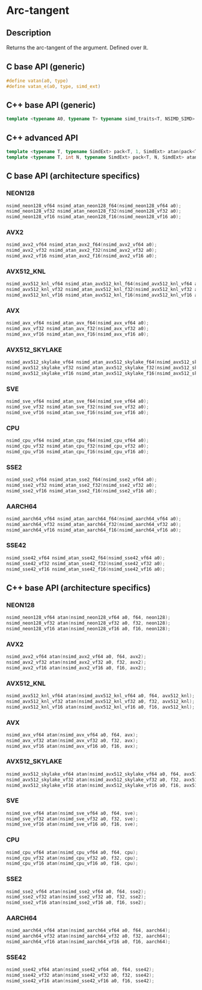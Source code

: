 <!--

Copyright (c) 2019 Agenium Scale

Permission is hereby granted, free of charge, to any person obtaining a copy
of this software and associated documentation files (the "Software"), to deal
in the Software without restriction, including without limitation the rights
to use, copy, modify, merge, publish, distribute, sublicense, and/or sell
copies of the Software, and to permit persons to whom the Software is
furnished to do so, subject to the following conditions:

The above copyright notice and this permission notice shall be included in all
copies or substantial portions of the Software.

THE SOFTWARE IS PROVIDED "AS IS", WITHOUT WARRANTY OF ANY KIND, EXPRESS OR
IMPLIED, INCLUDING BUT NOT LIMITED TO THE WARRANTIES OF MERCHANTABILITY,
FITNESS FOR A PARTICULAR PURPOSE AND NONINFRINGEMENT. IN NO EVENT SHALL THE
AUTHORS OR COPYRIGHT HOLDERS BE LIABLE FOR ANY CLAIM, DAMAGES OR OTHER
LIABILITY, WHETHER IN AN ACTION OF CONTRACT, TORT OR OTHERWISE, ARISING FROM,
OUT OF OR IN CONNECTION WITH THE SOFTWARE OR THE USE OR OTHER DEALINGS IN THE
SOFTWARE.

-->

# Arc-tangent

## Description

Returns the arc-tangent of the argument. Defined over $ℝ$.

## C base API (generic)

```c
#define vatan(a0, type)
#define vatan_e(a0, type, simd_ext)
```

## C++ base API (generic)

```c++
template <typename A0, typename T> typename simd_traits<T, NSIMD_SIMD>::simd_vector atan(A0 a0, T);
```

## C++ advanced API

```c++
template <typename T, typename SimdExt> pack<T, 1, SimdExt> atan(pack<T, 1, SimdExt> const& a0);
template <typename T, int N, typename SimdExt> pack<T, N, SimdExt> atan(pack<T, N, SimdExt> const& a0);
```

## C base API (architecture specifics)

### NEON128

```c
nsimd_neon128_vf64 nsimd_atan_neon128_f64(nsimd_neon128_vf64 a0);
nsimd_neon128_vf32 nsimd_atan_neon128_f32(nsimd_neon128_vf32 a0);
nsimd_neon128_vf16 nsimd_atan_neon128_f16(nsimd_neon128_vf16 a0);
```

### AVX2

```c
nsimd_avx2_vf64 nsimd_atan_avx2_f64(nsimd_avx2_vf64 a0);
nsimd_avx2_vf32 nsimd_atan_avx2_f32(nsimd_avx2_vf32 a0);
nsimd_avx2_vf16 nsimd_atan_avx2_f16(nsimd_avx2_vf16 a0);
```

### AVX512_KNL

```c
nsimd_avx512_knl_vf64 nsimd_atan_avx512_knl_f64(nsimd_avx512_knl_vf64 a0);
nsimd_avx512_knl_vf32 nsimd_atan_avx512_knl_f32(nsimd_avx512_knl_vf32 a0);
nsimd_avx512_knl_vf16 nsimd_atan_avx512_knl_f16(nsimd_avx512_knl_vf16 a0);
```

### AVX

```c
nsimd_avx_vf64 nsimd_atan_avx_f64(nsimd_avx_vf64 a0);
nsimd_avx_vf32 nsimd_atan_avx_f32(nsimd_avx_vf32 a0);
nsimd_avx_vf16 nsimd_atan_avx_f16(nsimd_avx_vf16 a0);
```

### AVX512_SKYLAKE

```c
nsimd_avx512_skylake_vf64 nsimd_atan_avx512_skylake_f64(nsimd_avx512_skylake_vf64 a0);
nsimd_avx512_skylake_vf32 nsimd_atan_avx512_skylake_f32(nsimd_avx512_skylake_vf32 a0);
nsimd_avx512_skylake_vf16 nsimd_atan_avx512_skylake_f16(nsimd_avx512_skylake_vf16 a0);
```

### SVE

```c
nsimd_sve_vf64 nsimd_atan_sve_f64(nsimd_sve_vf64 a0);
nsimd_sve_vf32 nsimd_atan_sve_f32(nsimd_sve_vf32 a0);
nsimd_sve_vf16 nsimd_atan_sve_f16(nsimd_sve_vf16 a0);
```

### CPU

```c
nsimd_cpu_vf64 nsimd_atan_cpu_f64(nsimd_cpu_vf64 a0);
nsimd_cpu_vf32 nsimd_atan_cpu_f32(nsimd_cpu_vf32 a0);
nsimd_cpu_vf16 nsimd_atan_cpu_f16(nsimd_cpu_vf16 a0);
```

### SSE2

```c
nsimd_sse2_vf64 nsimd_atan_sse2_f64(nsimd_sse2_vf64 a0);
nsimd_sse2_vf32 nsimd_atan_sse2_f32(nsimd_sse2_vf32 a0);
nsimd_sse2_vf16 nsimd_atan_sse2_f16(nsimd_sse2_vf16 a0);
```

### AARCH64

```c
nsimd_aarch64_vf64 nsimd_atan_aarch64_f64(nsimd_aarch64_vf64 a0);
nsimd_aarch64_vf32 nsimd_atan_aarch64_f32(nsimd_aarch64_vf32 a0);
nsimd_aarch64_vf16 nsimd_atan_aarch64_f16(nsimd_aarch64_vf16 a0);
```

### SSE42

```c
nsimd_sse42_vf64 nsimd_atan_sse42_f64(nsimd_sse42_vf64 a0);
nsimd_sse42_vf32 nsimd_atan_sse42_f32(nsimd_sse42_vf32 a0);
nsimd_sse42_vf16 nsimd_atan_sse42_f16(nsimd_sse42_vf16 a0);
```

## C++ base API (architecture specifics)

### NEON128

```c
nsimd_neon128_vf64 atan(nsimd_neon128_vf64 a0, f64, neon128);
nsimd_neon128_vf32 atan(nsimd_neon128_vf32 a0, f32, neon128);
nsimd_neon128_vf16 atan(nsimd_neon128_vf16 a0, f16, neon128);
```

### AVX2

```c
nsimd_avx2_vf64 atan(nsimd_avx2_vf64 a0, f64, avx2);
nsimd_avx2_vf32 atan(nsimd_avx2_vf32 a0, f32, avx2);
nsimd_avx2_vf16 atan(nsimd_avx2_vf16 a0, f16, avx2);
```

### AVX512_KNL

```c
nsimd_avx512_knl_vf64 atan(nsimd_avx512_knl_vf64 a0, f64, avx512_knl);
nsimd_avx512_knl_vf32 atan(nsimd_avx512_knl_vf32 a0, f32, avx512_knl);
nsimd_avx512_knl_vf16 atan(nsimd_avx512_knl_vf16 a0, f16, avx512_knl);
```

### AVX

```c
nsimd_avx_vf64 atan(nsimd_avx_vf64 a0, f64, avx);
nsimd_avx_vf32 atan(nsimd_avx_vf32 a0, f32, avx);
nsimd_avx_vf16 atan(nsimd_avx_vf16 a0, f16, avx);
```

### AVX512_SKYLAKE

```c
nsimd_avx512_skylake_vf64 atan(nsimd_avx512_skylake_vf64 a0, f64, avx512_skylake);
nsimd_avx512_skylake_vf32 atan(nsimd_avx512_skylake_vf32 a0, f32, avx512_skylake);
nsimd_avx512_skylake_vf16 atan(nsimd_avx512_skylake_vf16 a0, f16, avx512_skylake);
```

### SVE

```c
nsimd_sve_vf64 atan(nsimd_sve_vf64 a0, f64, sve);
nsimd_sve_vf32 atan(nsimd_sve_vf32 a0, f32, sve);
nsimd_sve_vf16 atan(nsimd_sve_vf16 a0, f16, sve);
```

### CPU

```c
nsimd_cpu_vf64 atan(nsimd_cpu_vf64 a0, f64, cpu);
nsimd_cpu_vf32 atan(nsimd_cpu_vf32 a0, f32, cpu);
nsimd_cpu_vf16 atan(nsimd_cpu_vf16 a0, f16, cpu);
```

### SSE2

```c
nsimd_sse2_vf64 atan(nsimd_sse2_vf64 a0, f64, sse2);
nsimd_sse2_vf32 atan(nsimd_sse2_vf32 a0, f32, sse2);
nsimd_sse2_vf16 atan(nsimd_sse2_vf16 a0, f16, sse2);
```

### AARCH64

```c
nsimd_aarch64_vf64 atan(nsimd_aarch64_vf64 a0, f64, aarch64);
nsimd_aarch64_vf32 atan(nsimd_aarch64_vf32 a0, f32, aarch64);
nsimd_aarch64_vf16 atan(nsimd_aarch64_vf16 a0, f16, aarch64);
```

### SSE42

```c
nsimd_sse42_vf64 atan(nsimd_sse42_vf64 a0, f64, sse42);
nsimd_sse42_vf32 atan(nsimd_sse42_vf32 a0, f32, sse42);
nsimd_sse42_vf16 atan(nsimd_sse42_vf16 a0, f16, sse42);
```